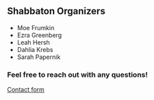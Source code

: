 ## Shabbaton Organizers
- Moe Frumkin
- Ezra Greenberg
- Leah Hersh
- Dahlia Krebs
- Sarah Papernik

### Feel free to reach out with any questions!

[Contact form](https://forms.gle/hv3Vf8yab1dtneev5)